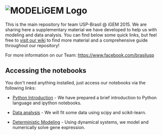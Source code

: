 ![MODELiGEM Logo](https://raw.githubusercontent.com/thmosqueiro/modeligem/master/extras/MODELIGEMlogo.jpg)
===========

This is the main repository for team USP-Brasil @ iGEM 2015. We are
sharing here a supplementary material we have developed to help us
with modeling and data analysis. You can find below some quick links,
but feel free to [visit our
wiki](https://github.com/thmosqueiro/modeligem/wiki) to find more
material and a comprehensive guide throughout our repository!

For more information on our Team:
https://www.facebook.com/brasilusp


Accessing the notebooks
-----

You don't need anything installed, just access our notebooks via the
following links:

* [Python Introduction](http://nbviewer.ipython.org/github/thmosqueiro/modeligem/blob/master/notebooks/Python_Intro.ipynb) - We have prepared a brief introduction to Python language and ipython notebooks.

* [Data analysis]() - We will fit some data using scipy and scikit-learn.

* [Deterministic Modeling](http://nbviewer.ipython.org/github/thmosqueiro/modeligem/blob/master/notebooks/Deterministic_Modeling_Repressilator.ipynb) - Using dynamical systems, we model and numerically solve gene expression.
